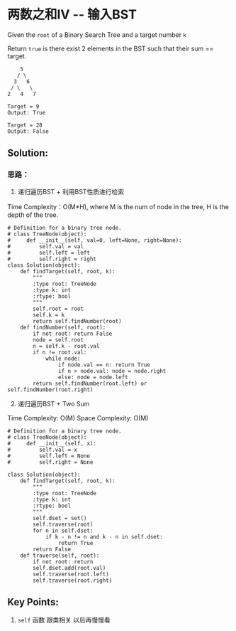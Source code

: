 # 两数之和IV -- 输入BST

Given the ```root``` of a Binary Search Tree and a target number ```k```

Return ```true``` is there exist 2 elements in the BST such that their sum == target.

```Input: 
    5
   / \
  3   6
 / \   \
2   4   7

Target = 9
Output: True

Target = 28
Output: False
```

## Solution:

### 思路：

1. 递归遍历BST + 利用BST性质进行检索

Time Complexity：O(M*H), where M is the num of node in the tree, H is the depth of the tree. 

```
# Definition for a binary tree node.
# class TreeNode(object):
#     def __init__(self, val=0, left=None, right=None):
#         self.val = val
#         self.left = left
#         self.right = right
class Solution(object):
    def findTarget(self, root, k):
        """
        :type root: TreeNode
        :type k: int
        :rtype: bool
        """
        self.root = root
        self.k = k
        return self.findNumber(root)
    def findNumber(self, root):
        if not root: return False
        node = self.root
        n = self.k - root.val
        if n != root.val:
            while node:
                if node.val == n: return True
                if n > node.val: node = node.right
                else: node = node.left
        return self.findNumber(root.left) or self.findNumber(root.right)
```

2. 递归遍历BST + Two Sum

Time Complexity: O(M)
Space Complexity: O(M) 

```
# Definition for a binary tree node.
# class TreeNode(object):
#     def __init__(self, x):
#         self.val = x
#         self.left = None
#         self.right = None

class Solution(object):
    def findTarget(self, root, k):
        """
        :type root: TreeNode
        :type k: int
        :rtype: bool
        """
        self.dset = set()
        self.traverse(root)
        for n in self.dset:
            if k - n != n and k - n in self.dset:
                return True
        return False
    def traverse(self, root):
        if not root: return
        self.dset.add(root.val)
        self.traverse(root.left)
        self.traverse(root.right)
```

## Key Points: 

1. ```self``` 函数
跟类相关 以后再慢慢看 





